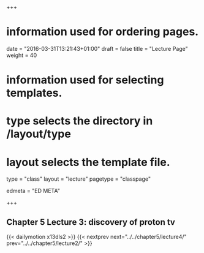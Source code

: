 +++
# information used for ordering pages.
date = "2016-03-31T13:21:43+01:00"
draft = false
title = "Lecture Page"
weight = 40

# information used for selecting templates.
# type selects the directory in /layout/type
# layout selects the template file.

type   = "class"
layout = "lecture"
pagetype = "classpage"





edmeta = "ED META"

+++
## Chapter 5 Lecture 3: discovery of proton tv
{{< dailymotion x13dls2 >}}
{{< nextprev next="../../chapter5/lecture4/"     prev="../../chapter5/lecture2/"  >}}

